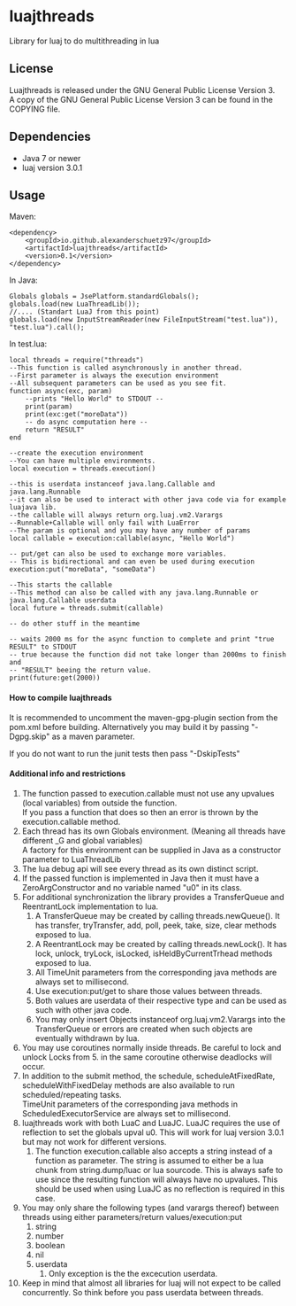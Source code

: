 # luajthreads
Library for luaj to do multithreading in lua

## License
Luajthreads is released under the GNU General Public License Version 3. <br>
A copy of the GNU General Public License Version 3 can be found in the COPYING file.<br>

## Dependencies
* Java 7 or newer
* luaj version 3.0.1

## Usage
Maven:
````
<dependency>
    <groupId>io.github.alexanderschuetz97</groupId>
    <artifactId>luajthreads</artifactId>
    <version>0.1</version>
</dependency>
````

In Java:
````
Globals globals = JsePlatform.standardGlobals();
globals.load(new LuaThreadLib());
//.... (Standart LuaJ from this point)
globals.load(new InputStreamReader(new FileInputStream("test.lua")), "test.lua").call();
````
In test.lua:
````
local threads = require("threads")
--This function is called asynchronously in another thread.
--First parameter is always the execution environment
--All subsequent parameters can be used as you see fit.
function async(exc, param)
    --prints "Hello World" to STDOUT --
    print(param)
    print(exc:get("moreData"))
    -- do async computation here --
    return "RESULT"
end

--create the execution environment
--You can have multiple environments.
local execution = threads.execution()

--this is userdata instanceof java.lang.Callable and java.lang.Runnable
--it can also be used to interact with other java code via for example luajava lib.
--the callable will always return org.luaj.vm2.Varargs
--Runnable+Callable will only fail with LuaError
--The param is optional and you may have any number of params
local callable = execution:callable(async, "Hello World")

-- put/get can also be used to exchange more variables.
-- This is bidirectional and can even be used during execution
execution:put("moreData", "someData")

--This starts the callable
--This method can also be called with any java.lang.Runnable or java.lang.Callable userdata
local future = threads.submit(callable)

-- do other stuff in the meantime

-- waits 2000 ms for the async function to complete and print "true RESULT" to STDOUT
-- true because the function did not take longer than 2000ms to finish and 
-- "RESULT" beeing the return value.
print(future:get(2000))
````
#### How to compile luajthreads
It is recommended to uncomment the maven-gpg-plugin section from the pom.xml
before building. Alternatively you may build it by passing "-Dgpg.skip" as a maven parameter.

If you do not want to run the junit tests then pass "-DskipTests"

#### Additional info and restrictions
1. The function passed to execution.callable must not use any upvalues 
(local variables) from outside the function.<br> 
If you pass a function that does so then an error is thrown by the execution.callable method.
2. Each thread has its own Globals environment. (Meaning all threads have different _G and global variables) <br>
A factory for this environment can be supplied in Java as a constructor parameter to LuaThreadLib
3. The lua debug api will see every thread as its own distinct script.
4. If the passed function is implemented in Java then it must have a ZeroArgConstructor and no variable named "u0" in its class.
5. For additional synchronization the library provides a TransferQueue and ReentrantLock implementation to lua.
    1) A TransferQueue may be created by calling threads.newQueue(). It has transfer, tryTransfer, add, poll, peek, take, size, clear methods exposed to lua.
    2) A ReentrantLock may be created by calling threads.newLock(). It has lock, unlock, tryLock, isLocked, isHeldByCurrentTrhead methods exposed to lua.
    3) All TimeUnit parameters from the corresponding java methods are always set to millisecond.
    4) Use execution:put/get to share those values between threads.
    5) Both values are userdata of their respective type and can be used as such with other java code.
    6) You may only insert Objects instanceof org.luaj.vm2.Varargs into the TransferQueue or errors are created when such objects are eventually withdrawn by lua. 
6. You may use coroutines normally inside threads. Be careful to lock and unlock Locks from 5. in the same coroutine otherwise deadlocks will occur.
7. In addition to the submit method, the schedule, scheduleAtFixedRate, scheduleWithFixedDelay methods are also available to run scheduled/repeating tasks.<br>
TimeUnit parameters of the corresponding java methods in ScheduledExecutorService are always set to millisecond.
8. luajthreads work with both LuaC and LuaJC. LuaJC requires the use of reflection to set the globals upval u0. This will work for luaj version 3.0.1 but may not work for different versions.
    1) The function execution.callable also accepts a string instead of a function as parameter. The string is assumed to either be a lua chunk from string.dump/luac or lua sourcode. This is always safe to use since the resulting function will always have no upvalues. This should be used when using LuaJC as no reflection is required in this case.
9. You may only share the following types (and varargs thereof) between threads using either parameters/return values/execution:put
    1) string
    2) number
    3) boolean
    4) nil
    5) userdata
        1) Only exception is the the excecution userdata.
10. Keep in mind that almost all libraries for luaj will not expect to be called concurrently. So think before you pass userdata between threads.
